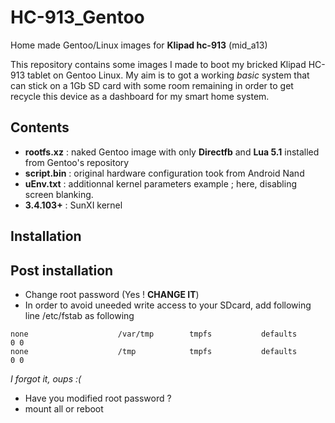 # HC-913_Gentoo
Home made Gentoo/Linux images for **Klipad hc-913** (mid_a13)

This repository contains some images I made to boot my bricked Klipad HC-913 tablet on Gentoo Linux. 
My aim is to got a working *basic* system that can stick on a 1Gb SD card with some room remaining in order to get recycle this device as a dashboard for my smart home system.

## Contents

* **rootfs.xz** : naked Gentoo image with only **Directfb** and **Lua 5.1** installed from Gentoo's repository
* **script.bin** : original hardware configuration took from Android Nand
* **uEnv.txt** : additionnal kernel parameters example ; here, disabling screen blanking.
* **3.4.103+** : SunXI kernel

## Installation

## Post installation

* Change root password (Yes ! **CHANGE IT**)
* In order to avoid uneeded write access to your SDcard, add following line /etc/fstab as following
```
none                    /var/tmp        tmpfs           defaults        0 0
none                    /tmp            tmpfs           defaults        0 0
```
*I forgot it, oups :(*
* Have you modified root password ?
* mount all or reboot
